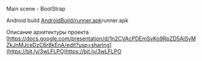 ﻿Main scene - BootStrap

Android build [AndroidBuild/runner.apk](https://github.com/MrFlox/TestRunner/blob/main/AndroidBuild/runner.apk)runner.apk


Описание архитектуры проекта 
[https://docs.google.com/presentation/d/1n2CVAcPDEmSvKo9RpZD5AiSyMZkJnMJceDzC6r8kEnA/edit?usp=sharing](https://bit.ly/3wLFLPO)https://bit.ly/3wLFLPO
